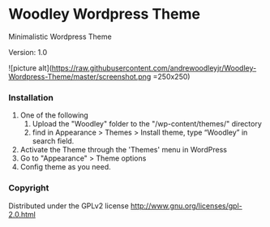 # Woodley Wordpress Theme
Minimalistic Wordpress Theme

Version: 1.0

![picture alt](https://raw.githubusercontent.com/andrewoodleyjr/Woodley-Wordpress-Theme/master/screenshot.png =250x250)

### Installation
1. One of the following
   1. Upload the "Woodley" folder to the "/wp-content/themes/" directory
   2. find in Appearance > Themes > Install theme, type “Woodley” in search field.
2. Activate the Theme through the 'Themes' menu in WordPress
3. Go to "Appearance" > Theme options
4. Config theme as you need.
 
### Copyright
Distributed under the GPLv2 license http://www.gnu.org/licenses/gpl-2.0.html
